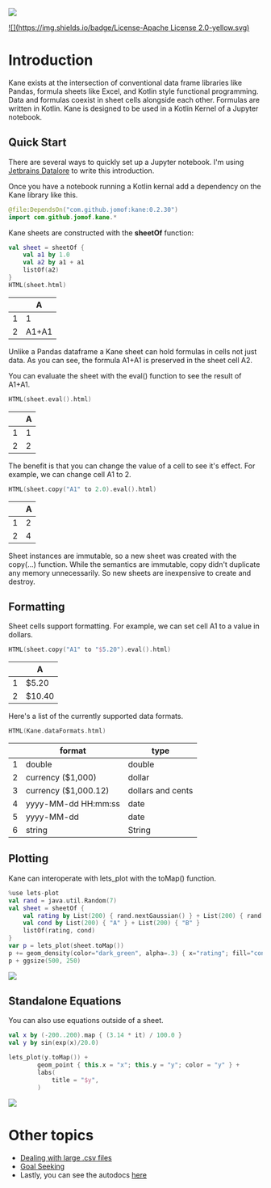[![](https://jitpack.io/v/jomof/kane.svg)](https://jitpack.io/#jomof/kane)

[![](https://img.shields.io/badge/License-Apache License 2.0-yellow.svg)](https://github.com/jomof/kane/blob/master/LICENSE)

# Introduction
Kane exists at the intersection of conventional data frame libraries like Pandas, formula sheets like Excel, and Kotlin style functional programming. Data and formulas coexist in sheet cells alongside each other. Formulas are written in Kotlin. Kane is designed to be used in a Kotlin Kernel of a Jupyter notebook.

## Quick Start
There are several ways to quickly set up a Jupyter notebook. I'm using [Jetbrains Datalore](https://datalore.jetbrains.com/) to write this introduction.

Once you have a notebook running a Kotlin kernal add a dependency on the Kane library like this.


```kotlin
@file:DependsOn("com.github.jomof:kane:0.2.30")
import com.github.jomof.kane.*
```

Kane sheets are constructed with the **sheetOf** function:


```kotlin
val sheet = sheetOf {
    val a1 by 1.0
    val a2 by a1 + a1
    listOf(a2)
}
HTML(sheet.html)
```





<table id="table_id" class="display">
<thead><tr>
  <th/><th>A</th></thead></tr>
  <tbody>
    <tr><td>1</td><td>1</td></tr>
    <tr><td>2</td><td>A1+A1</td></tr>
  </tbody>
</table>




Unlike a Pandas dataframe a Kane sheet can hold formulas in cells not just data. As you can see, the formula A1+A1 is preserved in the sheet cell A2.

You can evaluate the sheet with the eval() function to see the result of A1+A1.


```kotlin
HTML(sheet.eval().html)
```





<table id="table_id" class="display">
<thead><tr>
  <th/><th>A</th></thead></tr>
  <tbody>
    <tr><td>1</td><td>1</td></tr>
    <tr><td>2</td><td>2</td></tr>
  </tbody>
</table>




The benefit is that you can change the value of a cell to see it's effect. For example, we can change cell A1 to 2. 


```kotlin
HTML(sheet.copy("A1" to 2.0).eval().html)
```





<table id="table_id" class="display">
<thead><tr>
  <th/><th>A</th></thead></tr>
  <tbody>
    <tr><td>1</td><td>2</td></tr>
    <tr><td>2</td><td>4</td></tr>
  </tbody>
</table>




Sheet instances are immutable, so a new sheet was created with the copy(...) function. While the semantics are immutable, copy didn't duplicate any memory unnecessarily. So new sheets are inexpensive to create and destroy. 

## Formatting

Sheet cells support formatting. For example, we can set cell A1 to a value in dollars.


```kotlin
HTML(sheet.copy("A1" to "$5.20").eval().html)
```





<table id="table_id" class="display">
<thead><tr>
  <th/><th>A</th></thead></tr>
  <tbody>
    <tr><td>1</td><td>$5.20</td></tr>
    <tr><td>2</td><td>$10.40</td></tr>
  </tbody>
</table>




Here's a list of the currently supported data formats.


```kotlin
HTML(Kane.dataFormats.html)
```





<table id="table_id" class="display">
<thead><tr>
  <th/><th>format</th><th>type</th></thead></tr>
  <tbody>
    <tr><td>1</td><td>double</td><td>double</td></tr>
    <tr><td>2</td><td>currency ($1,000)</td><td>dollar</td></tr>
    <tr><td>3</td><td>currency ($1,000.12)</td><td>dollars and cents</td></tr>
    <tr><td>4</td><td>yyyy-MM-dd HH:mm:ss</td><td>date</td></tr>
    <tr><td>5</td><td>yyyy-MM-dd</td><td>date</td></tr>
    <tr><td>6</td><td>string</td><td>String</td></tr>
  </tbody>
</table>




## Plotting

Kane can interoperate with lets_plot with the toMap() function.


```kotlin
%use lets-plot
val rand = java.util.Random(7)
val sheet = sheetOf {
    val rating by List(200) { rand.nextGaussian() } + List(200) { rand.nextGaussian() * 1.5 + 1.5 }
    val cond by List(200) { "A" } + List(200) { "B" }
    listOf(rating, cond)
}
var p = lets_plot(sheet.toMap())
p += geom_density(color="dark_green", alpha=.3) { x="rating"; fill="cond" }
p + ggsize(500, 250)
```

![](https://jomof.github.io/kane/figures/readme-density.svg)

## Standalone Equations
You can also use equations outside of a sheet.

```kotlin
val x by (-200..200).map { (3.14 * it) / 100.0 }
val y by sin(exp(x)/20.0)

lets_plot(y.toMap()) +
        geom_point { this.x = "x"; this.y = "y"; color = "y" } +
        labs(
            title = "$y",
        )
```
![](https://jomof.github.io/kane/figures/readme-standalone-equation.svg)

# Other topics
- [Dealing with large .csv files](https://github.com/jomof/kane/blob/main/LargeCsvSupport.md)
- [Goal Seeking](https://github.com/jomof/kane/blob/main/GoalSeeking.md)
- Lastly, you can see the autodocs [here](https://github.com/jomof/kane/blob/gh-pages/dokka/-kane/com.github.jomof.kane/index.md)
